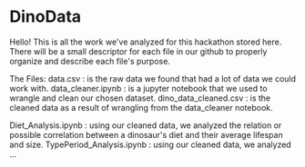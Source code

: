 # DinoData
Hello! This is all the work we've analyzed for this hackathon stored here.
There will be a small descriptor for each file in our github to properly organize and describe each file's purpose.

The Files:
data.csv : is the raw data we found that had a lot of data we could work with.
data_cleaner.ipynb : is a jupyter notebook that we used to wrangle and clean our chosen dataset.
dino_data_cleaned.csv : is the cleaned data as a result of wrangling from the data_cleaner notebook.

Diet_Analysis.ipynb : using our cleaned data, we analyzed the relation or possible correlation between a dinosaur's diet and their average lifespan and size.
TypePeriod_Analysis.ipynb : using our cleaned data, we analyzed ...
